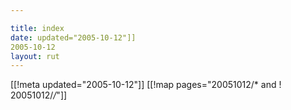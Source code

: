 ```yaml
---

title: index
date: updated="2005-10-12"]]
2005-10-12
layout: rut
---
```


[[!meta updated="2005-10-12"]]
[[!map pages="20051012/* and ! 20051012/*/*"]]
